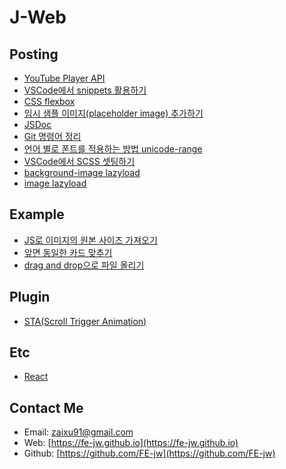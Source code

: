 # **J-Web**

## **Posting**
* [YouTube Player API](posts/221016)
* [VSCode에서 snippets 활용하기](posts/220930)
* [CSS flexbox](posts/220923)
* [임시 샘플 이미지(placeholder image) 추가하기](posts/220916)
* [JSDoc](posts/220912)
* [Git 명령어 정리](posts/220817)
* [언어 별로 폰트를 적용하는 방법 unicode-range](posts/220707)
* [VSCode에서 SCSS 셋팅하기](posts/220630)
* [background-image lazyload](posts/220602)
* [image lazyload](posts/220520)

## **Example**
* [JS로 이미지의 원본 사이즈 가져오기](posts/221007)
* [앞면 동일한 카드 맞추기](posts/221005)
* [drag and drop으로 파일 올리기](posts/220925)

## **Plugin**
* [STA(Scroll Trigger Animation)](posts/220527)

## **Etc**
* [React](https://github.com/FE-jw/react#readme)

## **Contact Me**
* Email: [zaixu91@gmail.com](mailto:zaixu91@gmail.com)
* Web: [https://fe-jw.github.io](https://fe-jw.github.io)
* Github: [https://github.com/FE-jw](https://github.com/FE-jw)